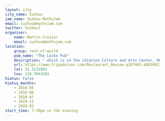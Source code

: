 ```yaml
---
layout: city                                           
city_name: Suzhou                                                               
jam_name: Suzhou MathsJam
email: suzhou@mathsjam.com
twitter: SuzhouJ
organiser:
    name: Martin Crozier
    email: suzhou@mathsjam.com
location:
    group: rest-of-world
    pub_name: "The Locke Pub"
    description: " which is in the iStation Culture and Arts Center, Metro exit 2"
    url: https://www.tripadvisor.com/Restaurant_Review-g297442-d4838923-Reviews-Locke_pub-Suzhou_Jiangsu.html
    lat: 31.3231983
    lon: 120.7042503
hiatus: False
hiatus_months:
    - 2018-05
    - 2018-06
    - 2018-07
    - 2019-12
    - 2020-02
start_time: 7:30pm in the evening
---
```

